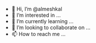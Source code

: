 - 👋 Hi, I’m @almeshkal
- 👀 I’m interested in ...
- 🌱 I’m currently learning ...
- 💞️ I’m looking to collaborate on ...
- 📫 How to reach me ...

<!---
almeshkal/almeshkal is a ✨ special ✨ repository because its `README.md` (this file) appears on your GitHub profile.
You can click the Preview link to take a look at your changes.
--->
